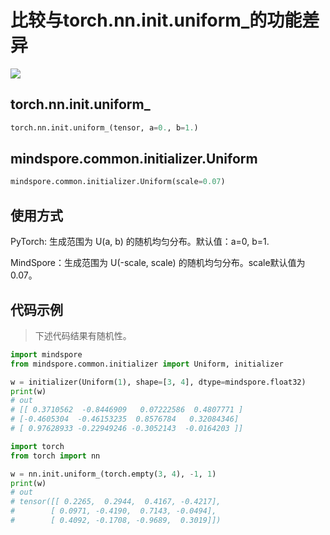 # 比较与torch.nn.init.uniform_的功能差异

<a href="https://gitee.com/mindspore/docs/blob/r1.5/docs/mindspore/migration_guide/source_zh_cn/api_mapping/pytorch_diff/InitNormal.md" target="_blank"><img src="https://gitee.com/mindspore/docs/raw/r1.5/resource/_static/logo_source.png"></a>

## torch.nn.init.uniform_

```python
torch.nn.init.uniform_(tensor, a=0., b=1.)
```

## mindspore.common.initializer.Uniform

```python
mindspore.common.initializer.Uniform(scale=0.07)
```

## 使用方式

PyTorch: 生成范围为 U(a, b) 的随机均匀分布。默认值：a=0, b=1.

MindSpore：生成范围为 U(-scale, scale) 的随机均匀分布。scale默认值为0.07。

## 代码示例

> 下述代码结果有随机性。

```python
import mindspore
from mindspore.common.initializer import Uniform, initializer

w = initializer(Uniform(1), shape=[3, 4], dtype=mindspore.float32)
print(w)
# out
# [[ 0.3710562  -0.8446909   0.07222586  0.4807771 ]
# [-0.4605304  -0.46153235  0.8576784   0.32084346]
# [ 0.97628933 -0.22949246 -0.3052143  -0.0164203 ]]

import torch
from torch import nn

w = nn.init.uniform_(torch.empty(3, 4), -1, 1)
print(w)
# out
# tensor([[ 0.2265,  0.2944,  0.4167, -0.4217],
#        [ 0.0971, -0.4190,  0.7143, -0.0494],
#        [ 0.4092, -0.1708, -0.9689,  0.3019]])
```
